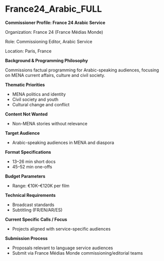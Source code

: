 # France24_Arabic_FULL

**Commissioner Profile: France 24 Arabic Service**

Organization: France 24 (France Médias Monde)

Role: Commissioning Editor, Arabic Service

Location: Paris, France

**Background & Programming Philosophy**

Commissions factual programming for Arabic-speaking audiences, focusing on MENA current affairs, culture and civil society.

**Thematic Priorities**

- MENA politics and identity
- Civil society and youth
- Cultural change and conflict

**Content Not Wanted**

- Non-MENA stories without relevance

**Target Audience**

- Arabic-speaking audiences in MENA and diaspora

**Format Specifications**

- 13–26 min short docs
- 45–52 min one-offs

**Budget Parameters**

- Range: €10K–€120K per film

**Technical Requirements**

- Broadcast standards
- Subtitling (FR/EN/AR/ES)

**Current Specific Calls / Focus**

- Projects aligned with service-specific audiences

**Submission Process**

- Proposals relevant to language service audiences
- Submit via France Médias Monde commissioning/editorial teams